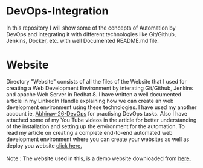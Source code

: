 # DevOps-Integration
In this repository I will show some of the concepts of Automation by DevOps and integrating it with different technologies like Git/Github, Jenkins, Docker, etc. with well Documented README.md file.

# Website
Directory "Website" consists of all the files of the Website that I used for creating a Web Development Environment by interating Git/Github, Jenkins and apache Web Server in Redhat 8. I have written a well documented article in my LinkedIn Handle explaining how we can create an web development environment using these technologies. I have used my another account ie, <a href="https://github.com/Abhinav-26-DevOps">Abhinav-26-DevOps</a> for practising DevOps tasks. Also I have attached some of my You Tube videos in the article for better understanding of the installation and setting up the environment for the automation. To read my article on creating a complete end-to-end automated web development environment where you can create your websites as well as deploy you website <a href="https://www.linkedin.com/pulse/how-create-web-development-environment-integrating-gitgithub-dubey/?trackingId=Oac6FTCIQa2K09op%2FJMLvg%3D%3D">click here.</a>
<br><br>
Note : The website used in this, is a demo website downloaded from <a href="https://trendytheme.net/best-free-html-resume-templates-to-download/">here.</a>

